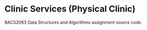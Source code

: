 # Clinic Services (Physical Clinic)
BACS2063 Data Structures and Algorithms assignment source code.
